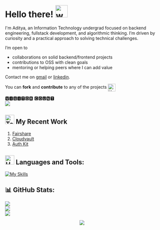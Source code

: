 # Hello there! <img src="https://user-images.githubusercontent.com/72663882/171687151-bb31c996-c9d2-49c8-b593-734946893b23.gif" alt="waving hand gif" aria-hidden="true" width="40" />

I'm Aditya, an Information Technology undergrad focused on backend engineering, fullstack development, and algorithmic thinking. I’m driven by curiosity and a practical approach to solving technical challenges.

<p>I’m open to</p>
<ul>
<li>collaborations on solid backend/frontend projects</li>

<li>contributions to OSS with clean goals</li>

<li>mentoring or helping peers where I can add value</li>
</ul>

Contact me on [gmail](mailto:adityakirti.dev@gmail.com) or [linkedin](https://www.linkedin.com/in/aditya-kirti-954553297/).

You can **fork** and **contribute** to any of the projects <img src="https://raw.githubusercontent.com/Tarikul-Islam-Anik/Animated-Fluent-Emojis/master/Emojis/Hand%20gestures/Handshake.png" alt="Handshake" width="25" height="25" align="center" />

<p align="start"> 
🆅🅸🆂🅸🆃🅾🆁 🅲🅾🆄🅽🆃<br>
<img src="https://profile-counter.glitch.me/addy118/count.svg"/>

## <img src="https://raw.githubusercontent.com/Tarikul-Islam-Anik/Animated-Fluent-Emojis/master/Emojis/People/Technologist.png" alt="Technologist" width="30" height="30" /> My Recent Work

1. [Fairshare](https://github.com/addy118/fairshare)
2. [Cloudvault](https://github.com/addy118/cloudvault)
3. [Auth Kit](https://github.com/addy118/auth-kit)

<!--
#### Basic but fun sites

4. [Task Flow](https://addy118.github.io/task-flow/)
5. [Memory Game](https://memory-game-addy118s-projects.vercel.app/)
6. [Rock Paper Scissors](https://rps-aditya.netlify.app/)
7. [SnapCart](https://e-commerce-three-theta-30.vercel.app/) -->

## <img src="https://raw.githubusercontent.com/Tarikul-Islam-Anik/Animated-Fluent-Emojis/master/Emojis/Objects/Hammer%20and%20Wrench.png" alt="Hammer and Wrench" width="30" height="30" /> **Languages and Tools:**

[![My Skills](https://skillicons.dev/icons?i=postgres,prisma,nextjs,nodejs,express,ts,html,css,tailwind,react,redux,js,java,py,linux,git,github,&perline=6)](#)

## 📊 GitHub Stats:

![](https://github-readme-stats.vercel.app/api?username=addy118&theme=dark&hide_border=true&include_all_commits=false&count_private=false)<br/>
![](https://github-readme-streak-stats.herokuapp.com/?user=addy118&theme=dark&hide_border=true)<br/>
![](https://github-readme-stats.vercel.app/api/top-langs/?username=addy118&theme=dark&hide_border=true&include_all_commits=false&count_private=false&layout=compact)

<p align="center">
     <img src="https://capsule-render.vercel.app/api?type=waving&color=gradient&height=100&section=footer"/>
</p>

<!-- postgres, prisma, nextjs, ts, node, express
html, css, tailwind, react, redux, js -->
